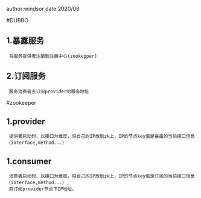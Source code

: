 author:windsor
date:2020/06

#DUBBO

## 1.暴露服务
     将服务提供者注册到注册中心(zookepper)

## 2.订阅服务
     服务消费者去订阅provider的服务地址

#zookeeper

## 1.provider
     提供者启动时，以接口为维度，将自己的IP放到zk上，IP的节点key值是暴露的当前接口信息（interface,method...）

## 1.consumer
     消费者启动时，以接口为维度，将自己的IP放到zk上，IP的节点key值是订阅的当前接口信息（interface,method...）,
     并订阅provider节点下IP地址。